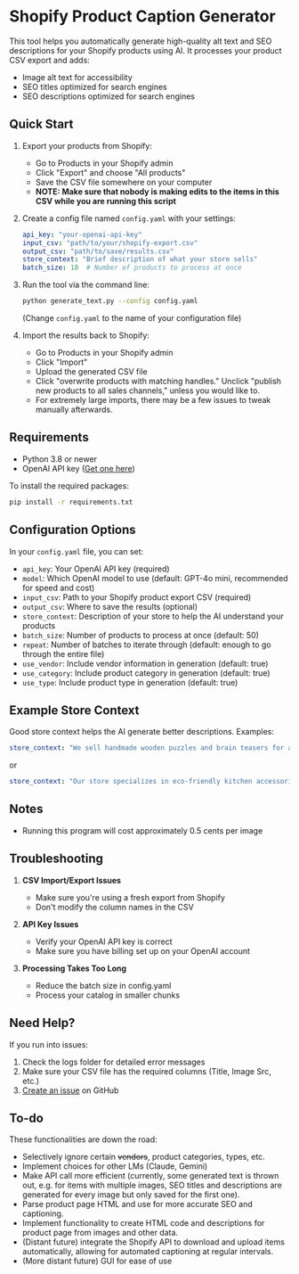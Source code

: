 # Shopify Product Caption Generator

This tool helps you automatically generate high-quality alt text and SEO descriptions for your Shopify products using AI. It processes your product CSV export and adds:
- Image alt text for accessibility
- SEO titles optimized for search engines
- SEO descriptions optimized for search engines



## Quick Start

1. Export your products from Shopify:
   - Go to Products in your Shopify admin
   - Click "Export" and choose "All products"
   - Save the CSV file somewhere on your computer
   - **NOTE: Make sure that nobody is making edits to the items in this CSV while you are running this script**

2. Create a config file named `config.yaml` with your settings:
   ```yaml
   api_key: "your-openai-api-key"
   input_csv: "path/to/your/shopify-export.csv"
   output_csv: "path/to/save/results.csv"
   store_context: "Brief description of what your store sells"
   batch_size: 10  # Number of products to process at once
   ```

3. Run the tool via the command line:
   ```bash
   python generate_text.py --config config.yaml
   ```
   (Change `config.yaml` to the name of your configuration file)

4. Import the results back to Shopify:
   - Go to Products in your Shopify admin
   - Click "Import"
   - Upload the generated CSV file
   - Click "overwrite products with matching handles." Unclick "publish new products to all sales channels," unless you would like to.
   - For extremely large imports, there may be a few issues to tweak manually afterwards. 

## Requirements

- Python 3.8 or newer
- OpenAI API key ([Get one here](https://platform.openai.com/api-keys))

To install the required packages:
```bash
pip install -r requirements.txt
```

## Configuration Options

In your `config.yaml` file, you can set:

- `api_key`: Your OpenAI API key (required)
- `model`: Which OpenAI model to use (default: GPT-4o mini, recommended for speed and cost)
- `input_csv`: Path to your Shopify product export CSV (required)
- `output_csv`: Where to save the results (optional)
- `store_context`: Description of your store to help the AI understand your products
- `batch_size`: Number of products to process at once (default: 50)
- `repeat`: Number of batches to iterate through (default: enough to go through the entire file)
- `use_vendor`: Include vendor information in generation (default: true)
- `use_category`: Include product category in generation (default: true)
- `use_type`: Include product type in generation (default: true)

## Example Store Context

Good store context helps the AI generate better descriptions. Examples:

```yaml
store_context: "We sell handmade wooden puzzles and brain teasers for all ages"
```
or
```yaml
store_context: "Our store specializes in eco-friendly kitchen accessories and cooking tools"
```

## Notes

- Running this program will cost approximately 0.5 cents per image

## Troubleshooting

1. **CSV Import/Export Issues**
   - Make sure you're using a fresh export from Shopify
   - Don't modify the column names in the CSV

2. **API Key Issues**
   - Verify your OpenAI API key is correct
   - Make sure you have billing set up on your OpenAI account

3. **Processing Takes Too Long**
   - Reduce the batch size in config.yaml
   - Process your catalog in smaller chunks

## Need Help?

If you run into issues:
1. Check the logs folder for detailed error messages
2. Make sure your CSV file has the required columns (Title, Image Src, etc.)
3. [Create an issue](link-to-your-repo/issues) on GitHub

## To-do

These functionalities are down the road:
- Selectively ignore certain ~~vendors~~, product categories, types, etc.
- Implement choices for other LMs (Claude, Gemini)
- Make API call more efficient (currently, some generated text is thrown out, e.g. for items with multiple images, SEO titles and descriptions are generated for every image but only saved for the first one).
- Parse product page HTML and use for more accurate SEO and captioning.
- Implement functionality to create HTML code and descriptions for product page from images and other data.
- (Distant future) integrate the Shopify API to download and upload items automatically, allowing for automated captioning at regular intervals.
- (More distant future) GUI for ease of use